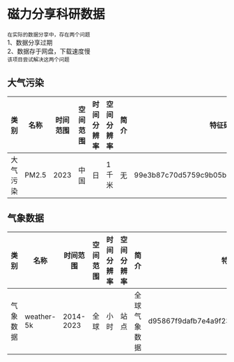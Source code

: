 # 磁力分享科研数据  
`在实际的数据分享中，存在两个问题`  
1、数据分享过期  
2、数据存于网盘，下载速度慢  
`该项目尝试解决这两个问题`  
## 大气污染  
|类别|名称|时间范围|空间范围|时间分辨率|空间分辨率|简介|特征码| 
|-|-|-|-|-|-|-|-| 
|大气污染|PM2.5|2023|中国|日|1千米|无|99e3b87c70d5759c9b05b2a90ad056cfc679cca7| 
## 气象数据  
|类别|名称|时间范围|空间范围|时间分辨率|空间分辨率|简介|特征码| 
|-|-|-|-|-|-|-|-| 
|气象数据|weather-5k|2014-2023|全球|小时|站点|全球气象数据|d95867f9dafb7e4a9f23d3df36c77edce4613b68| 

